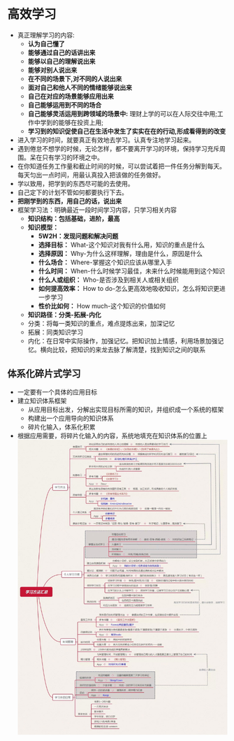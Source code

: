 # 高效学习

- 真正理解学习的内容:
  - **认为自己懂了**
  - **能够通过自己的话讲出来**
  - **能够以自己的理解说出来**
  - **能够对别人说出来**
  - **在不同的场景下,对不同的人说出来**
  - **面对自己和他人不同的情绪能够说出来**
  - **自己在对应的场景能够应用出来**
  - **自己能够运用到不同的场合**
  - **自己能够灵活运用到跨领域的场景中:** 理财上学的可以在人际交往中用;工作中学到的能够在投资上用;
  - **学习到的知识促使自己在生活中发生了实实在在的行动,形成看得到的改变**
- 进入学习的时间，就要真正有效地去学习。认真专注地学习起来。
- 遇到倦怠不想学的时候，无论怎样，都不要离开学习的环境，保持学习充斥周围。呆在只有学习的环境之中。
- 在你知道任务工作量和截止时间的时候，可以尝试着把一件任务分解到每天。每天匀出一点时间，用最认真投入把该做的任务做好。
- 学以致用，把学到的东西尽可能的去使用。
- 自己定下的计划不管如何都要执行下去。
- **把刚学到的东西，用自己的话，说出来**
- 框架学习法：明确最近一段时间学习内容，只学习相关内容
  - **知识结构：包括基础，进阶，最高**
  - **知识模型：**
    - **5W2H：发现问题和解决问题**
    - **选择目标：** What-这个知识对我有什么用，知识的重点是什么
    - **选择原因：** Why-为什么这样理解，理由是什么，原因是什么
    - **什么场合：** Where-掌握这个知识应该从哪里入手
    - **什么时间：** When-什么时候学习最佳，未来什么时候能用到这个知识
    - **什么人或组织：** Who-是否涉及到相关人或相关组织
    - **如何提高效率：** How to do-怎么更高效地吸收知识，怎么将知识更进一步学习
    - **性价比如何：** How much-这个知识的价值如何
  - **知识路径：分类-拓展-内化**
  - 分类：将每一类知识的重点，难点提炼出来，加深记忆
  - 拓展：同类知识学习
  - 内化：在日常中实际操作，加强记忆。把知识加上情感，利用场景加强记忆。横向比较，把知识的来龙去脉了解清楚，找到知识之间的联系

## 体系化碎片式学习

- 一定要有一个具体的应用目标
- 建立知识体系框架
  - 从应用目标出发，分解出实现目标所需的知识，并组织成一个系统的框架
  - 构建出一个应用导向的知识体系
  - 碎片化输入，体系化积累
- 根据应用需要，将碎片化输入的内容，系统地填充在知识体系的位置上
![高效学习](../resource/高效学习.jpeg)
